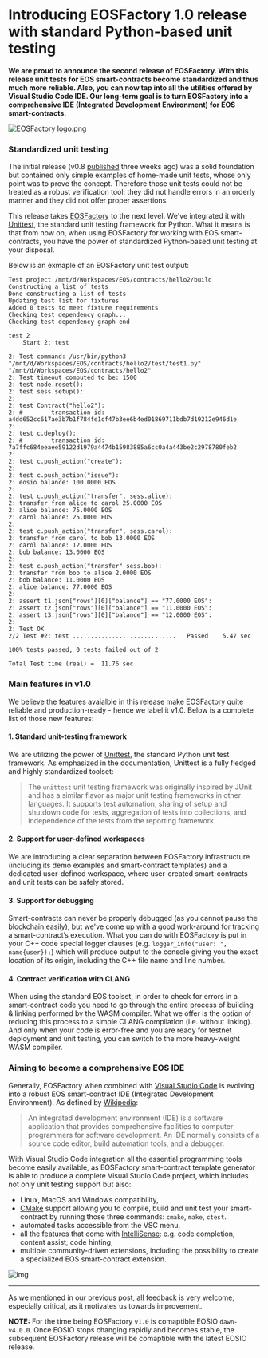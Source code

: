 # Introducing EOSFactory 1.0 release with standard Python-based unit testing

**We are proud to announce the second release of EOSFactory. With this release unit tests for EOS smart-contracts become standardized and thus much more reliable. Also, you can now tap into all the utilities offered by Visual Studio Code IDE. Our long-term goal is to turn EOSFactory into a comprehensive IDE (Integrated Development Environment) for EOS smart-contracts.**

![EOSFactory logo.png](https://cdn.steemitimages.com/DQmR21xQNJ4CbS1DoJEAutvYFWU9mD11PAYkCQZpLnHXLdY/EOSFactory%20logo.png)

### Standardized unit testing

The initial release (v0.8 [published](https://steemit.com/eos/@tokenika/introducing-eosfactory-an-eos-smart-contract-development-and-testing-framework) three weeks ago) was a solid foundation but contained only simple examples of home-made unit tests, whose only point was to prove the concept. Therefore those unit tests could not be treated as a robust verification tool: they did not handle errors in an orderly manner and they did not offer proper assertions.

This release takes [EOSFactory](https://github.com/tokenika/eosfactory) to the next level. We've integrated it with [Unittest](https://docs.python.org/2/library/unittest.html), the standard unit testing framework for Python. What it means is that from now on, when using EOSFactory for working with EOS smart-contracts, you have the power of standardized Python-based unit testing at your disposal.

Below is an exmaple of an EOSFactory unit test output:

```
Test project /mnt/d/Workspaces/EOS/contracts/hello2/build
Constructing a list of tests
Done constructing a list of tests
Updating test list for fixtures
Added 0 tests to meet fixture requirements
Checking test dependency graph...
Checking test dependency graph end

test 2
    Start 2: test

2: Test command: /usr/bin/python3 "/mnt/d/Workspaces/EOS/contracts/hello2/test/test1.py" "/mnt/d/Workspaces/EOS/contracts/hello2"
2: Test timeout computed to be: 1500
2: test node.reset():
2: test sess.setup():
2:
2: test Contract("hello2"):
2: #        transaction id: a4dd652cc617ae3b7b1f784fe1cf47b3ee6b4ed01869711bdb7d19212e946d1e
2:
2: test c.deploy():
2: #        transaction id: 7a7ffc684eeaee59122d1979a4474b15983885a6cc0a4a443be2c2978780feb2
2:
2: test c.push_action("create"):
2:
2: test c.push_action("issue"):
2: eosio balance: 100.0000 EOS
2:
2: test c.push_action("transfer", sess.alice):
2: transfer from alice to carol 25.0000 EOS
2: alice balance: 75.0000 EOS
2: carol balance: 25.0000 EOS
2:
2: test c.push_action("transfer", sess.carol):
2: transfer from carol to bob 13.0000 EOS
2: carol balance: 12.0000 EOS
2: bob balance: 13.0000 EOS
2:
2: test c.push_action("transfer" sess.bob):
2: transfer from bob to alice 2.0000 EOS
2: bob balance: 11.0000 EOS
2: alice balance: 77.0000 EOS
2:
2: assert t1.json["rows"][0]["balance"] == "77.0000 EOS":
2: assert t2.json["rows"][0]["balance"] == "11.0000 EOS":
2: assert t3.json["rows"][0]["balance"] == "12.0000 EOS":
2:
2: Test OK
2/2 Test #2: test .............................   Passed    5.47 sec

100% tests passed, 0 tests failed out of 2

Total Test time (real) =  11.76 sec
```

### Main features in v1.0

We believe the features avaialble in this release make EOSFactory quite reliable and production-ready - hence we label it v1.0.  Below is a complete list of those new features:

#### 1. Standard unit-testing framework

We are utilizing the power of [Unittest](https://docs.python.org/3/library/unittest.html), the standard Python unit test framework. As emphasized in the documentation, Unittest is a fully fledged and highly standardized toolset:

> The `unittest` unit testing framework was originally inspired by JUnit and has a similar flavor as major unit testing frameworks in other languages. It supports test automation, sharing of setup and shutdown code for tests, aggregation of tests into collections, and independence of the tests from the reporting framework. 

#### 2. Support for user-defined workspaces

We are introducing a clear separation between EOSFactory infrastructure (including its demo examples and smart-contract templates) and a dedicated user-defined workspace, where user-created smart-contracts and unit tests can be safely stored.

#### 3. Support for debugging

Smart-contracts can never be properly debugged (as you cannot pause the blockchain easily), but we've come up with a good work-around for tracking a smart-contract’s execution. What you can do with EOSFactory is put in your C++ code special logger clauses (e.g. `logger_info("user: ", name{user});`) which will produce output to the console giving you the exact location of its origin, including the C++ file name and line number.

#### 4. Contract verification with CLANG

When using the standard EOS toolset, in order to check for errors in a smart-contract code you need to go through the entire process of building & linking performed by the WASM compiler. What we offer is the option of reducing this process to a simple CLANG compilation (i.e. without linking). And only when your code is error-free and you are ready for testnet deployment and unit testing, you can switch to the more heavy-weight WASM compiler.

### Aiming to become a comprehensive EOS IDE

Generally, EOSFactory when combined with [Visual Studio Code](https://code.visualstudio.com/) is evolving into a robust EOS smart-contract IDE (Integrated Development Environment). As defined by [Wikipedia](#https://en.wikipedia.org/wiki/Integrated_development_environment):

> An integrated development environment (IDE) is a software application that provides comprehensive facilities to computer programmers for software development. An IDE normally consists of a source code editor, build automation tools, and a debugger.

With Visual Studio Code integration all the essential programming tools become easily available, as EOSFactory smart-contract template generator is able to produce a complete Visual Studio Code project, which includes not only unit testing support but also:

* Linux, MacOS and Windows compatibility,
* [CMake](https://cmake.org/) support allowng you to compile, build and unit test your smart-contract by running those three commands: `cmake`, `make`, `ctest`.
* automated tasks accessible from the VSC menu,
* all the features that come with [IntelliSense](https://msdn.microsoft.com/en-us/library/hcw1s69b.aspx): e.g. code completion, content assist, code hinting,
* multiple community-driven extensions, including the possibility to create a specialized EOS smart-contract extension.

![img](https://cdn.steemitimages.com/DQmcYyhEcoz4Az2vEf7vA1AJYgTNzhvKewsKPqd7hqbphyo/peek.png)

------

As we mentioned in our previous post, all feedback is very welcome, especially critical, as it motivates us towards improvement.

**NOTE:** For the time being EOSFactory `v1.0` is comaptible EOSIO `dawn-v4.0.0`. Once EOSIO stops changing rapidly and becomes stable, the subsequent EOSFactory release will be comaptible with the latest EOSIO release.